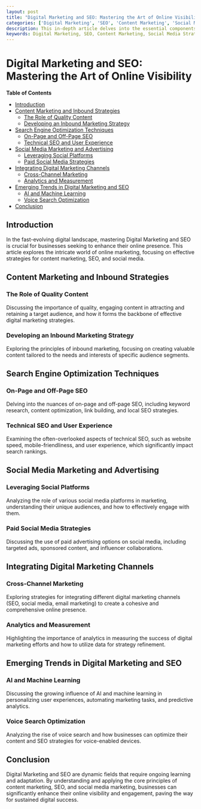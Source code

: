 ```yaml
---
layout: post
title: "Digital Marketing and SEO: Mastering the Art of Online Visibility"
categories: ['Digital Marketing', 'SEO', 'Content Marketing', 'Social Media', 'Online Advertising']
description: This in-depth article delves into the essential components of Digital Marketing and SEO, offering insights into effective content strategies, cutting-edge SEO techniques, and impactful social media marketing.
keywords: Digital Marketing, SEO, Content Marketing, Social Media Strategy, Search Engine Optimization, Online Advertising
---
```


# Digital Marketing and SEO: Mastering the Art of Online Visibility

**Table of Contents**

- [Introduction](#introduction)
- [Content Marketing and Inbound Strategies](#content-marketing-and-inbound-strategies)
  - [The Role of Quality Content](#the-role-of-quality-content)
  - [Developing an Inbound Marketing Strategy](#developing-an-inbound-marketing-strategy)
- [Search Engine Optimization Techniques](#search-engine-optimization-techniques)
  - [On-Page and Off-Page SEO](#on-page-and-off-page-seo)
  - [Technical SEO and User Experience](#technical-seo-and-user-experience)
- [Social Media Marketing and Advertising](#social-media-marketing-and-advertising)
  - [Leveraging Social Platforms](#leveraging-social-platforms)
  - [Paid Social Media Strategies](#paid-social-media-strategies)
- [Integrating Digital Marketing Channels](#integrating-digital-marketing-channels)
  - [Cross-Channel Marketing](#cross-channel-marketing)
  - [Analytics and Measurement](#analytics-and-measurement)
- [Emerging Trends in Digital Marketing and SEO](#emerging-trends-in-digital-marketing-and-seo)
  - [AI and Machine Learning](#ai-and-machine-learning)
  - [Voice Search Optimization](#voice-search-optimization)
- [Conclusion](#conclusion)

## Introduction

In the fast-evolving digital landscape, mastering Digital Marketing and SEO is crucial for businesses seeking to enhance their online presence. This article explores the intricate world of online marketing, focusing on effective strategies for content marketing, SEO, and social media.

## Content Marketing and Inbound Strategies

### The Role of Quality Content

Discussing the importance of quality, engaging content in attracting and retaining a target audience, and how it forms the backbone of effective digital marketing strategies.

### Developing an Inbound Marketing Strategy

Exploring the principles of inbound marketing, focusing on creating valuable content tailored to the needs and interests of specific audience segments.

## Search Engine Optimization Techniques

### On-Page and Off-Page SEO

Delving into the nuances of on-page and off-page SEO, including keyword research, content optimization, link building, and local SEO strategies.

### Technical SEO and User Experience

Examining the often-overlooked aspects of technical SEO, such as website speed, mobile-friendliness, and user experience, which significantly impact search rankings.

## Social Media Marketing and Advertising

### Leveraging Social Platforms

Analyzing the role of various social media platforms in marketing, understanding their unique audiences, and how to effectively engage with them.

### Paid Social Media Strategies

Discussing the use of paid advertising options on social media, including targeted ads, sponsored content, and influencer collaborations.

## Integrating Digital Marketing Channels

### Cross-Channel Marketing

Exploring strategies for integrating different digital marketing channels (SEO, social media, email marketing) to create a cohesive and comprehensive online presence.

### Analytics and Measurement

Highlighting the importance of analytics in measuring the success of digital marketing efforts and how to utilize data for strategy refinement.

## Emerging Trends in Digital Marketing and SEO

### AI and Machine Learning

Discussing the growing influence of AI and machine learning in personalizing user experiences, automating marketing tasks, and predictive analytics.

### Voice Search Optimization

Analyzing the rise of voice search and how businesses can optimize their content and SEO strategies for voice-enabled devices.

## Conclusion

Digital Marketing and SEO are dynamic fields that require ongoing learning and adaptation. By understanding and applying the core principles of content marketing, SEO, and social media marketing, businesses can significantly enhance their online visibility and engagement, paving the way for sustained digital success.
